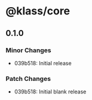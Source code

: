 # @klass/core

## 0.1.0

### Minor Changes

- 039b518: Initial release

### Patch Changes

- 039b518: Initial blank release
